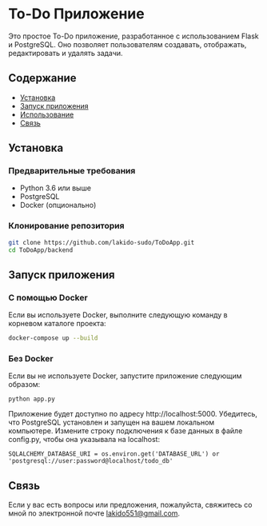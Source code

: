 # To-Do Приложение

Это простое To-Do приложение, разработанное с использованием Flask и PostgreSQL. Оно позволяет пользователям создавать, отображать, редактировать и удалять задачи.

## Содержание

- [Установка](#установка)
- [Запуск приложения](#запуск-приложения)
- [Использование](#использование)
- [Связь](#связь)

## Установка

### Предварительные требования

- Python 3.6 или выше
- PostgreSQL
- Docker (опционально)

### Клонирование репозитория

```bash
git clone https://github.com/lakido-sudo/ToDoApp.git
cd ToDoApp/backend
```

## Запуск приложения

### С помощью Docker

Если вы используете Docker, выполните следующую команду в корневом каталоге проекта:

```bash
docker-compose up --build
```

### Без Docker

Если вы не используете Docker, запустите приложение следующим образом:
```
python app.py
```
Приложение будет доступно по адресу http://localhost:5000.
Убедитесь, что PostgreSQL установлен и запущен на вашем локальном компьютере.
Измените строку подключения к базе данных в файле config.py, чтобы она указывала на localhost:

```
SQLALCHEMY_DATABASE_URI = os.environ.get('DATABASE_URL') or 'postgresql://user:password@localhost/todo_db'
```

## Связь 
Если у вас есть вопросы или предложения, пожалуйста, свяжитесь со мной по электронной почте lakido551@gmail.com.